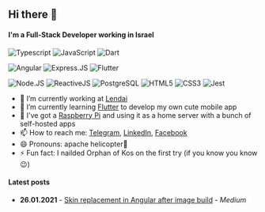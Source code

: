 ## Hi there 👋

#### I'm a Full-Stack Developer working in Israel

![Typescript](https://img.shields.io/badge/TypeScript-007ACC?style=for-the-badge&logo=typescript&logoColor=white)
![JavaScript](https://img.shields.io/badge/JavaScript-F7DF1E?style=for-the-badge&logo=JavaScript&logoColor=white)
![Dart](https://img.shields.io/badge/Dart-0175C2?style=for-the-badge&logo=dart&logoColor=white)

![Angular](https://img.shields.io/badge/Angular-DD0031?style=for-the-badge&logo=angular&logoColor=white)
![Express.JS](https://img.shields.io/badge/Express.js-404D59?style=for-the-badge)
![Flutter](https://img.shields.io/badge/Flutter-02569B?style=for-the-badge&logo=flutter&logoColor=white)

![Node.JS](https://img.shields.io/badge/Node.js-43853D?style=for-the-badge&logo=node.js&logoColor=white)
![ReactiveJS](https://img.shields.io/badge/ReactiveX-B7178C?style=for-the-badge&logo=ReactiveX&logoColor=white)
![PostgreSQL](https://img.shields.io/badge/PostgreSQL-316192?style=for-the-badge&logo=postgresql&logoColor=white)
![HTML5](https://img.shields.io/badge/HTML5-E34F26?style=for-the-badge&logo=html5&logoColor=white)
![CSS3](https://img.shields.io/badge/CSS3-1572B6?style=for-the-badge&logo=css3&logoColor=white)
![Jest](https://img.shields.io/badge/Jest-323330?style=for-the-badge&logo=Jest&logoColor=white)

- 🔭 I’m currently working at [Lendai](https://lendai.us)
- 🌱 I’m currently learning [Flutter](https://flutter.dev) to develop my own cute mobile app
- 🐧 I've got a [Raspberry Pi](https://raspberrypi.com) and using it as a home server with a bunch of self-hosted apps
- 📫 How to reach me: [Telegram](https://t.me/vorant94), [LinkedIn](https://linkedin.com/in/vorant94/), [Facebook](https://facebook.com/vorant94)
- 😄 Pronouns: apache helicopter🌚
- ⚡ Fun fact: I nailded Orphan of Kos on the first try (if you know you know😉)


#### Latest posts

- **26.01.2021** - [Skin replacement in Angular after image build](https://medium.com/@vorant94/skin-replacement-in-angular-after-image-build-bfeb7d2be3f6) - *Medium*